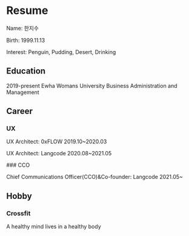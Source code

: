 # Resume
<p>Name: 한지수<p>
<p>Birth: 1999.11.13<p>
<p>Interest: Penguin, Pudding, Desert, Drinking<p>

## Education
<p>2019-present Ewha Womans University Business Administration and Management<p>

## Career
### UX
<p>UX Architect: 0xFLOW 2019.10~2020.03<p>
<p>UX Architect: Langcode 2020.08~2021.05<p>
### CCO
<p>Chief Communications Officer(CCO)&Co-founder: Langcode 2021.05~

## Hobby
### Crossfit
<p>A healthy mind lives in a healthy body<p>

